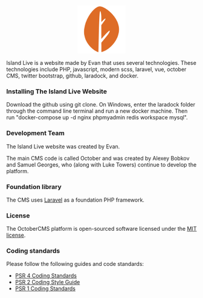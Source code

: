 <p align="center">
    <img src="https://github.com/octobercms/october/blob/master/themes/demo/assets/images/october.png?raw=true" alt="October" width="25%" height="25%" />
</p>

Island Live is a website made by Evan that uses several technologies. These technologies include PHP, javascript, modern scss, laravel, vue, october CMS, twitter bootstrap, github, laradock, and docker.  

### Installing The Island Live Website

Download the github using git clone. On Windows, enter the laradock folder through the command line terminal and run a new docker machine. Then run "docker-compose up -d nginx phpmyadmin redis workspace mysql".


### Development Team

The Island Live website was created by Evan.

The main CMS code is called October and was created by Alexey Bobkov and Samuel Georges, who (along with Luke Towers) continue to develop the platform.

### Foundation library

The CMS uses [Laravel](https://laravel.com) as a foundation PHP framework.

### License

The OctoberCMS platform is open-sourced software licensed under the [MIT license](https://opensource.org/licenses/MIT).

### Coding standards

Please follow the following guides and code standards:

* [PSR 4 Coding Standards](https://github.com/php-fig/fig-standards/blob/master/accepted/PSR-4-autoloader.md)
* [PSR 2 Coding Style Guide](https://github.com/php-fig/fig-standards/blob/master/accepted/PSR-2-coding-style-guide.md)
* [PSR 1 Coding Standards](https://github.com/php-fig/fig-standards/blob/master/accepted/PSR-1-basic-coding-standard.md)
